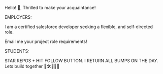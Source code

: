  
Hello! 👋, Thrilled to make your acquaintance!

EMPLOYERS: 

I am a certified salesforce developer seeking a flexible, and self-directed role. 

Email me your project role requirements!

STUDENTS: 

STAR REPOS + HIT FOLLOW BUTTON. I RETURN ALL BUMPS ON THE DAY. 
Lets build together 🧱🛠️👷🏻‍♀️
